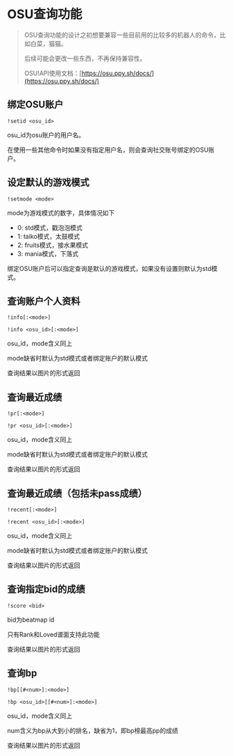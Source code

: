 # OSU查询功能

> OSU查询功能的设计之初想要兼容一些目前用的比较多的机器人的命令，比如白菜，猫猫。
>
> 后续可能会更改一些东西，不再保持兼容性。
>
> OSU!API使用文档：[https://osu.ppy.sh/docs/](https://osu.ppy.sh/docs/)

## 绑定OSU账户

`!setid <osu_id>`

osu\_id为osu账户的用户名。

在使用一些其他命令时如果没有指定用户名，则会查询社交账号绑定的OSU账户。

## 设定默认的游戏模式

`!setmode <mode>`

mode为游戏模式的数字，具体情况如下

* 0: std模式，戳泡泡模式
* 1: taiko模式，太鼓模式
* 2: fruits模式，接水果模式
* 3: mania模式，下落式

绑定OSU账户后可以指定查询是默认的游戏模式，如果没有设置则默认为std模式。

## 查询账户个人资料

`!info[:<mode>]`

`!info <osu_id>[:<mode>]`

osu\_id，mode含义同上

mode缺省时默认为std模式或者绑定账户的默认模式

查询结果以图片的形式返回

## 查询最近成绩

`!pr[:<mode>]`

`!pr <osu_id>[:<mode>]`

osu\_id，mode含义同上

mode缺省时默认为std模式或者绑定账户的默认模式

查询结果以图片的形式返回

## 查询最近成绩（包括未pass成绩）

`!recent[:<mode>]`

`!recent <osu_id>[:<mode>]`

osu\_id，mode含义同上

mode缺省时默认为std模式或者绑定账户的默认模式

查询结果以图片的形式返回

## 查询指定bid的成绩

`!score <bid>`

bid为beatmap id

只有Rank和Loved谱面支持此功能

查询结果以图片的形式返回

## 查询bp

`!bp[[#<num>]:<mode>]`

`!bp <osu_id>[[#<num>]:<mode>]`

osu\_id，mode含义同上

num含义为bp从大到小的排名，缺省为1，即bp榜最高pp的成绩

查询结果以图片的形式返回

